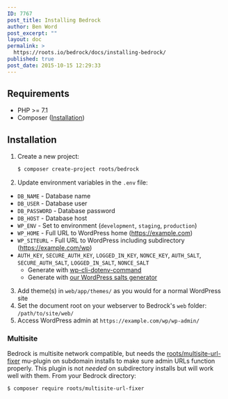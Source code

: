 ```yaml
---
ID: 7767
post_title: Installing Bedrock
author: Ben Word
post_excerpt: ""
layout: doc
permalink: >
  https://roots.io/bedrock/docs/installing-bedrock/
published: true
post_date: 2015-10-15 12:29:33
---
```

## Requirements

* PHP >= 7.1
* Composer ([Installation](https://getcomposer.org/doc/00-intro.md#installation-linux-unix-macos))

## Installation

1. Create a new project: 
    ```sh
    $ composer create-project roots/bedrock
    ```
2. Update environment variables in the `.env` file:
  * `DB_NAME` - Database name
  * `DB_USER` - Database user
  * `DB_PASSWORD` - Database password
  * `DB_HOST` - Database host
  * `WP_ENV` - Set to environment (`development`, `staging`, `production`)
  * `WP_HOME` - Full URL to WordPress home (https://example.com)
  * `WP_SITEURL` - Full URL to WordPress including subdirectory (https://example.com/wp)
  * `AUTH_KEY`, `SECURE_AUTH_KEY`, `LOGGED_IN_KEY`, `NONCE_KEY`, `AUTH_SALT`, `SECURE_AUTH_SALT`, `LOGGED_IN_SALT`, `NONCE_SALT`
    * Generate with [wp-cli-dotenv-command](https://github.com/aaemnnosttv/wp-cli-dotenv-command)
    * Generate with [our WordPress salts generator](https://roots.io/salts.html)
3. Add theme(s) in `web/app/themes/` as you would for a normal WordPress site
4. Set the document root on your webserver to Bedrock's `web` folder: `/path/to/site/web/` 
5. Access WordPress admin at `https://example.com/wp/wp-admin/`


### Multisite

Bedrock is multisite network compatible, but needs the [roots/multisite-url-fixer](https://github.com/roots/multisite-url-fixer) mu-plugin on subdomain installs to make sure admin URLs function properly. This plugin is not _needed_ on subdirectory installs but will work well with them. From your Bedrock directory: 

```sh
$ composer require roots/multisite-url-fixer
```